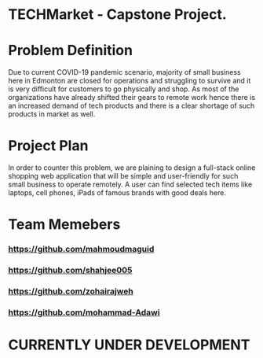 # TECHMarket - Capstone Project. 
# Problem Definition
Due to current COVID-19 pandemic scenario, majority of small business here in Edmonton are closed for operations and struggling to survive and it is very difficult for customers to go physically and shop. As most of the organizations have already shifted their gears to remote work hence there is an increased demand of tech products and there is a clear shortage of such products in market as well. 
# Project Plan
In order to counter this problem, we are plaining to design a full-stack online shopping web application that will be simple and user-friendly for such small business to operate remotely. A user can find selected tech items like laptops, cell phones, iPads of famous brands with good deals here. 
# Team Memebers
###   https://github.com/mahmoudmaguid
###   https://github.com/shahjee005
###   https://github.com/zohairajweh
###   https://github.com/mohammad-Adawi

# CURRENTLY UNDER DEVELOPMENT
	   
